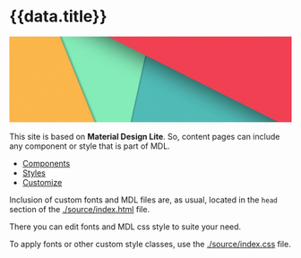 # {{data.title}}

<img src="images/banners/mdl-banner.jpg" alt="cover" class="mdl-shadow--8dp" style="max-width:100%">
<div class="vertical-spacer-16"></div>

This site is based on **Material Design Lite**. So, content pages can include
any component or style that is part of MDL.

- [Components](https://getmdl.io/components/)
- [Styles](https://getmdl.io/styles/)
- [Customize](https://getmdl.io/customize/)


Inclusion of custom fonts and MDL files are, as usual, located in the `head`
section of the [./source/index.html](https://github.com/genielabs/zuix-web-template/blob/master/source/index.html#L35)
file.

There you can edit fonts and MDL css style to suite your need.

To apply fonts or other custom style classes, use the [./source/index.css](https://github.com/genielabs/zuix-web-template/blob/master/source/index.css#L1)
file.
